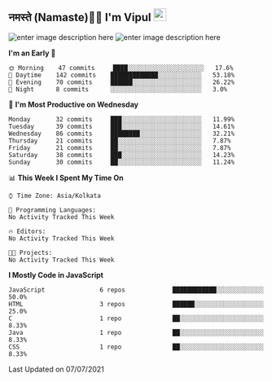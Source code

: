 ## नमस्ते (Namaste)🙏🏻 I'm Vipul <img src="https://media.giphy.com/media/hvRJCLFzcasrR4ia7z/giphy.gif" width="25px">

![enter image description here](https://github-readme-stats.vercel.app/api?username=vipul-jha&show_icons=true&count_private=true&theme=gruvbox)
![enter image description here](https://github-readme-stats.vercel.app/api/top-langs/?username=vipul-jha&layout=compact&count_private=true&theme=gruvbox)

<!--START_SECTION:waka-->
**I'm an Early 🐤** 

```text
🌞 Morning    47 commits     ████░░░░░░░░░░░░░░░░░░░░░   17.6% 
🌆 Daytime    142 commits    █████████████░░░░░░░░░░░░   53.18% 
🌃 Evening    70 commits     ██████░░░░░░░░░░░░░░░░░░░   26.22% 
🌙 Night      8 commits      ░░░░░░░░░░░░░░░░░░░░░░░░░   3.0%

```
📅 **I'm Most Productive on Wednesday** 

```text
Monday       32 commits     ███░░░░░░░░░░░░░░░░░░░░░░   11.99% 
Tuesday      39 commits     ███░░░░░░░░░░░░░░░░░░░░░░   14.61% 
Wednesday    86 commits     ████████░░░░░░░░░░░░░░░░░   32.21% 
Thursday     21 commits     ██░░░░░░░░░░░░░░░░░░░░░░░   7.87% 
Friday       21 commits     ██░░░░░░░░░░░░░░░░░░░░░░░   7.87% 
Saturday     38 commits     ███░░░░░░░░░░░░░░░░░░░░░░   14.23% 
Sunday       30 commits     ██░░░░░░░░░░░░░░░░░░░░░░░   11.24%

```


📊 **This Week I Spent My Time On** 

```text
⌚︎ Time Zone: Asia/Kolkata

💬 Programming Languages: 
No Activity Tracked This Week

🔥 Editors: 
No Activity Tracked This Week

🐱‍💻 Projects: 
No Activity Tracked This Week

```

**I Mostly Code in JavaScript** 

```text
JavaScript               6 repos             ████████████░░░░░░░░░░░░░   50.0% 
HTML                     3 repos             ██████░░░░░░░░░░░░░░░░░░░   25.0% 
C                        1 repo              ██░░░░░░░░░░░░░░░░░░░░░░░   8.33% 
Java                     1 repo              ██░░░░░░░░░░░░░░░░░░░░░░░   8.33% 
CSS                      1 repo              ██░░░░░░░░░░░░░░░░░░░░░░░   8.33%

```



 Last Updated on 07/07/2021
<!--END_SECTION:waka-->
